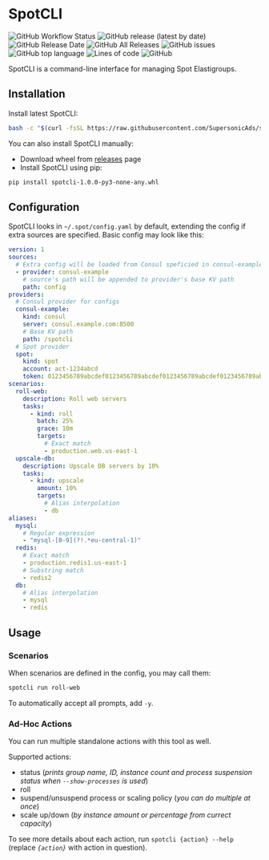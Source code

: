 # SpotCLI

![GitHub Workflow Status](https://img.shields.io/github/workflow/status/SupersonicAds/spotcli/Release)
![GitHub release (latest by date)](https://img.shields.io/github/v/release/SupersonicAds/spotcli)
![GitHub Release Date](https://img.shields.io/github/release-date/SupersonicAds/spotcli)
![GitHub All Releases](https://img.shields.io/github/downloads/SupersonicAds/spotcli/total)
![GitHub issues](https://img.shields.io/github/issues/SupersonicAds/spotcli)
![GitHub top language](https://img.shields.io/github/languages/top/SupersonicAds/spotcli)
![Lines of code](https://img.shields.io/tokei/lines/github/SupersonicAds/spotcli)
![GitHub](https://img.shields.io/github/license/SupersonicAds/spotcli)

SpotCLI is a command-line interface for managing Spot Elastigroups.

## Installation

Install latest SpotCLI:

```bash
bash -c "$(curl -fsSL https://raw.githubusercontent.com/SupersonicAds/spotcli/main/install.sh)"
```

You can also install SpotCLI manually:

- Download wheel from [releases](https://github.com/SupersonicAds/spotcli/releases) page
- Install SpotCLI using pip:

```bash
pip install spotcli-1.0.0-py3-none-any.whl
```

## Configuration

SpotCLI looks in `~/.spot/config.yaml` by default, extending the config if extra sources are specified. Basic config may look like this:

```yaml
version: 1
sources:
  # Extra config will be loaded from Consul speficied in consul-example provider
  - provider: consul-example
    # source's path will be appended to provider's base KV path
    path: config
providers:
  # Consul provider for configs
  consul-example:
    kind: consul
    server: consul.example.com:8500
    # Base KV path
    path: /spotcli
  # Spot provider
  spot:
    kind: spot
    account: act-1234abcd
    token: 0123456789abcdef0123456789abcdef0123456789abcdef0123456789abcdef
scenarios:
  roll-web:
    description: Roll web servers
    tasks:
      - kind: roll
        batch: 25%
        grace: 10m
        targets:
          # Exact match
          - production.web.us-east-1
  upscale-db:
    description: Upscale DB servers by 10%
    tasks:
      - kind: upscale
        amount: 10%
        targets:
          # Alias interpolation
          - db
aliases:
  mysql:
    # Regular expression
    - "mysql-[0-9](?!.*eu-central-1)"
  redis:
    # Exact match
    - production.redis1.us-east-1
    # Substring match
    - redis2
  db:
    # Alias interpolation
    - mysql
    - redis
```

## Usage

### Scenarios

When scenarios are defined in the config, you may call them:

```bash
spotcli run roll-web
```

To automatically accept all prompts, add `-y`.

### Ad-Hoc Actions

You can run multiple standalone actions with this tool as well.

Supported actions:

- status (*prints group name, ID, instance count and process suspension status when `--show-processes` is used*)
- roll
- suspend/unsuspend process or scaling policy (*you can do multiple at once*)
- scale up/down (*by instance amount or percentage from currect capacity*)

To see more details about each action, run `spotcli {action} --help` (replace *`{action}`* with action in question).
